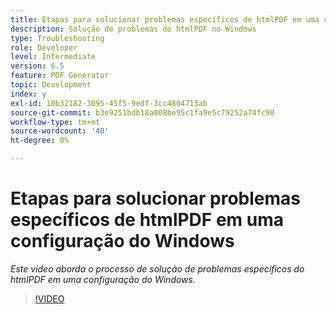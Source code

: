 ```yaml
---
title: Etapas para solucionar problemas específicos de htmlPDF em uma configuração do Windows
description: Solução de problemas do htmlPDF no Windows
type: Troubleshooting
role: Developer
level: Intermediate
version: 6.5
feature: PDF Generator
topic: Development
index: y
exl-id: 10b32182-3095-45f5-9edf-3cc4804713ab
source-git-commit: b3e9251bdb18a008be95c1fa9e5c79252a74fc98
workflow-type: tm+mt
source-wordcount: '40'
ht-degree: 0%

---
```


# Etapas para solucionar problemas específicos de htmlPDF em uma configuração do Windows

*Este vídeo aborda o processo de solução de problemas específicos do htmlPDF em uma configuração do Windows.*

>[!VIDEO](https://video.tv.adobe.com/v/335545?quality=12&learn=on)
